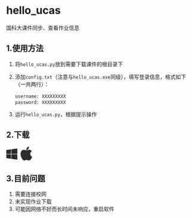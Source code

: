# hello_ucas
国科大课件同步、查看作业信息



## 1.使用方法

1. 将`hello_ucas.py`放到需要下载课件的根目录下

2. 添加`config.txt`（注意与`hello_ucas.exe`同级），填写登录信息，格式如下（一共两行）：

   ```
   username: XXXXXXXXX
   password: XXXXXXXXX
   ```

3. 运行`hello_ucas.py`，根据提示操作



## 2.下载

<div>
    <a href="https://www.google.com"><img src="./src/win.png" height = "30" alt="Win64" align=center /></a>
    <a href="https://www.google.com"><img src="./src/apple.png" height = "40" alt="Mac OS" align=center /></a>
</div>


## 3.目前问题

1. 需要连接校网
2. 未实现作业下载
3. 可能因网络不好而长时间未响应，重启软件